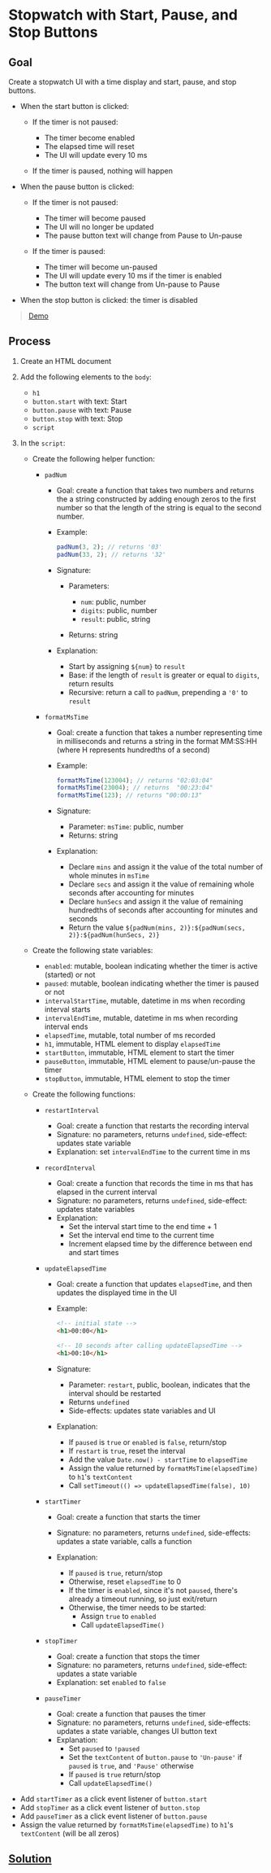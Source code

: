 # Stopwatch with Start, Pause, and Stop Buttons

## Goal

Create a stopwatch UI with a time display and start, pause, and stop buttons.

- When the start button is clicked:

  - If the timer is not paused:

    - The timer become enabled
    - The elapsed time will reset
    - The UI will update every 10 ms

  - If the timer is paused, nothing will happen

- When the pause button is clicked:

  - If the timer is not paused:

    - The timer will become paused
    - The UI will no longer be updated
    - The pause button text will change from Pause to Un-pause

  - If the timer is paused:

    - The timer will become un-paused
    - The UI will update every 10 ms if the timer is enabled
    - The button text will change from Un-pause to Pause

- When the stop button is clicked: the timer is disabled

> [Demo](demo.html)

## Process

1. Create an HTML document
2. Add the following elements to the `body`:

   - `h1`
   - `button.start` with text: Start
   - `button.pause` with text: Pause
   - `button.stop` with text: Stop
   - `script`

3. In the `script`:

   - Create the following helper function:

     - `padNum`

       - Goal: create a function that takes two numbers and returns the a string constructed by adding enough zeros to the first number so that the length of the string is equal to the second number.
       - Example:

         ```js
         padNum(3, 2); // returns '03'
         padNum(33, 2); // returns '32'
         ```

       - Signature:

         - Parameters:

           - `num`: public, number
           - `digits`: public, number
           - `result`: public, string

         - Returns: string

       - Explanation:
         - Start by assigning `${num}` to `result`
         - Base: if the length of `result` is greater or equal to `digits`, return results
         - Recursive: return a call to `padNum`, prepending a `'0'` to `result`

     - `formatMsTime`

       - Goal: create a function that takes a number representing time in milliseconds and returns a string in the format MM:SS:HH (where H represents hundredths of a second)
       - Example:

         ```js
         formatMsTime(123004); // returns "02:03:04"
         formatMsTime(23004); // returns  "00:23:04"
         formatMsTime(123); // returns "00:00:13"
         ```

       - Signature:

         - Parameter: `msTime`: public, number
         - Returns: string

       - Explanation:

         - Declare `mins` and assign it the value of the total number of whole minutes in `msTime`
         - Declare `secs` and assign it the value of remaining whole seconds after accounting for minutes
         - Declare `hunSecs` and assign it the value of remaining hundredths of seconds after accounting for minutes and seconds
         - Return the value `${padNum(mins, 2)}:${padNum(secs, 2)}:${padNum(hunSecs, 2)}`

   - Create the following state variables:

     - `enabled`: mutable, boolean indicating whether the timer is active (started) or not
     - `paused`: mutable, boolean indicating whether the timer is paused or not
     - `intervalStartTime`, mutable, datetime in ms when recording interval starts
     - `intervalEndTime`, mutable, datetime in ms when recording interval ends
     - `elapsedTime`, mutable, total number of ms recorded
     - `h1`, immutable, HTML element to display `elapsedTime`
     - `startButton`, immutable, HTML element to start the timer
     - `pauseButton`, immutable, HTML element to pause/un-pause the timer
     - `stopButton`, immutable, HTML element to stop the timer

   - Create the following functions:

     - `restartInterval`

       - Goal: create a function that restarts the recording interval
       - Signature: no parameters, returns `undefined`, side-effect: updates state variable
       - Explanation: set `intervalEndTime` to the current time in ms

     - `recordInterval`

       - Goal: create a function that records the time in ms that has elapsed in the current interval
       - Signature: no parameters, returns `undefined`, side-effect: updates state variables
       - Explanation:
         - Set the interval start time to the end time + 1
         - Set the interval end time to the current time
         - Increment elapsed time by the difference between end and start times

     - `updateElapsedTime`

       - Goal: create a function that updates `elapsedTime`, and then updates the displayed time in the UI
       - Example:

         ```html
         <!-- initial state -->
         <h1>00:00</h1>

         <!-- 10 seconds after calling updateElapsedTime -->
         <h1>00:10</h1>
         ```

       - Signature:
         - Parameter: `restart`, public, boolean, indicates that the interval should be restarted
         - Returns `undefined`
         - Side-effects: updates state variables and UI
       - Explanation:

         - If `paused` is `true` or `enabled` is `false`, return/stop
         - If `restart` is `true`, reset the interval
         - Add the value `Date.now() - startTime` to `elapsedTime`
         - Assign the value returned by `formatMsTime(elapsedTime)` to `h1`'s `textContent`
         - Call `setTimeout(() => updateElapsedTime(false), 10)`

     - `startTimer`

       - Goal: create a function that starts the timer
       - Signature: no parameters, returns `undefined`, side-effects: updates a state variable, calls a function
       - Explanation:

         - If `paused` is `true`, return/stop
         - Otherwise, reset `elapsedTime` to 0
         - If the timer is `enabled`, since it's not `paused`, there's already a timeout running, so just exit/return
         - Otherwise, the timer needs to be started:
           - Assign `true` to `enabled`
           - Call `updateElapsedTime()`

     - `stopTimer`

       - Goal: create a function that stops the timer
       - Signature: no parameters, returns `undefined`, side-effect: updates a state variable
       - Explanation: set `enabled` to `false`

     - `pauseTimer`

       - Goal: create a function that pauses the timer
       - Signature: no parameters, returns `undefined`, side-effects: updates a state variable, changes UI button text
       - Explanation:
         - Set `paused` to `!paused`
         - Set the `textContent` of `button.pause` to `'Un-pause'` if `paused` is `true`, and `'Pause'` otherwise
         - If `paused` is `true` return/stop
         - Call `updateElapsedTime()`

- Add `startTimer` as a click event listener of `button.start`
- Add `stopTimer` as a click event listener of `button.stop`
- Add `pauseTimer` as a click event listener of `button.pause`
- Assign the value returned by `formatMsTime(elapsedTime)` to `h1`'s `textContent` (will be all zeros)

## [Solution](solution.html)
